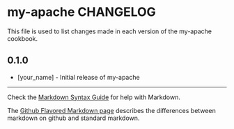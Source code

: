 # my-apache CHANGELOG

This file is used to list changes made in each version of the my-apache cookbook.

## 0.1.0
- [your_name] - Initial release of my-apache

- - -
Check the [Markdown Syntax Guide](http://daringfireball.net/projects/markdown/syntax) for help with Markdown.

The [Github Flavored Markdown page](http://github.github.com/github-flavored-markdown/) describes the differences between markdown on github and standard markdown.
